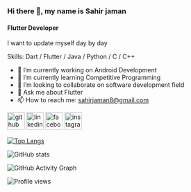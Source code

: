 ### Hi there 👋, my name is Sahir jaman
#### Flutter Developer

I want to update myself day by day

Skills: Dart / Flutter / Java / Python / C / C++

- 🔭 I’m currently working on Android Development 
- 🌱 I’m currently learning Competitive Programming 
- 👯 I’m looking to collaborate on software development field 
- 💬 Ask me about Flutter 
- 📫 How to reach me: sahirjaman8@gmail.com 


[<img src='https://cdn.jsdelivr.net/npm/simple-icons@3.0.1/icons/github.svg' alt='github' height='40'>](https://github.com/sahir-jaman)  [<img src='https://cdn.jsdelivr.net/npm/simple-icons@3.0.1/icons/linkedin.svg' alt='linkedin' height='40'>]([https://www.linkedin.com/in/https://www.linkedin.com/in/sahir-jaman-338632190//](https://www.linkedin.com/in/sahir-jaman-338632190/))  [<img src='https://cdn.jsdelivr.net/npm/simple-icons@3.0.1/icons/facebook.svg' alt='facebook' height='40'>](https://www.facebook.com/https://www.facebook.com/sahirjaman37)  [<img src='https://cdn.jsdelivr.net/npm/simple-icons@3.0.1/icons/instagram.svg' alt='instagram' height='40'>](https://www.instagram.com/https://www.instagram.com/sahir_jaman//)  

[![Top Langs](https://github-readme-stats.vercel.app/api/top-langs/?username=sahir-jaman)](https://github.com/anuraghazra/github-readme-stats)

![GitHub stats](https://github-readme-stats.vercel.app/api?username=sahir-jaman&show_icons=true)  

![GitHub Activity Graph](https://activity-graph.herokuapp.com/graph?username=sahir-jaman)  

![Profile views](https://gpvc.arturio.dev/sahir-jaman)  
